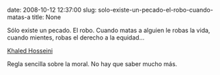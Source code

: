 date: 2008-10-12 12:37:00
slug: solo-existe-un-pecado-el-robo-cuando-matas-a
title: None

Sólo existe un pecado. El robo. Cuando matas a alguien le robas la vida, cuando mientes, robas el derecho a la equidad…

[Khaled Hosseini](http://www.google.es/search?hl=es&q=viva+pi%C3%B1ata+nds+meristation&btnG=Buscar&meta=)

Regla sencilla sobre la moral. No hay que saber mucho más.

